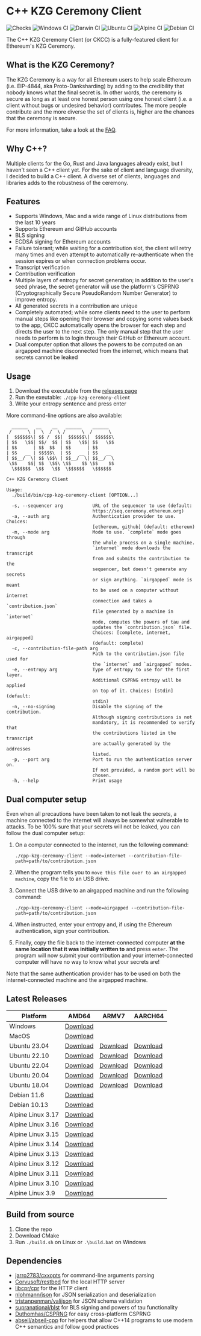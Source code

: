 # C++ KZG Ceremony Client

![Checks](https://github.com/PatriceVignola/cpp-kzg-ceremony-client/actions/workflows/checks.yml/badge.svg)
![Windows CI](https://github.com/PatriceVignola/cpp-kzg-ceremony-client/actions/workflows/windows-ci.yml/badge.svg)
![Darwin CI](https://github.com/PatriceVignola/cpp-kzg-ceremony-client/actions/workflows/darwin-ci.yml/badge.svg)
![Ubuntu CI](https://github.com/PatriceVignola/cpp-kzg-ceremony-client/actions/workflows/ubuntu-ci.yml/badge.svg)
![Alpine CI](https://github.com/PatriceVignola/cpp-kzg-ceremony-client/actions/workflows/alpine-ci.yml/badge.svg)
![Debian CI](https://github.com/PatriceVignola/cpp-kzg-ceremony-client/actions/workflows/debian-ci.yml/badge.svg)

The C++ KZG Ceremony Client (or CKCC) is a fully-featured client for Ethereum's KZG Ceremony.

## What is the KZG Ceremony?

The KZG Ceremony is a way for all Ethereum users to help scale Ethereum (i.e. EIP-4844, aka Proto-Danksharding) by adding to the credibility that nobody knows what the final secret is. In other words, the ceremony is secure as long as at least one honest person using one honest client (i.e. a client without bugs or undesired behavior) contributes. The more people contribute and the more diverse the set of clients is, higher are the chances that the ceremony is secure.

For more information, take a look at the [FAQ](https://github.com/ethereum/kzg-ceremony/blob/main/FAQ.md).

## Why C++?

Multiple clients for the Go, Rust and Java languages already exist, but I haven't seen a C++ client yet. For the sake of client and language diversity, I decided to build a C++ client. A diverse set of clients, languages and libraries adds to the robustness of the ceremony.

## Features

- Supports Windows, Mac and a wide range of Linux distributions from the last 10 years
- Supports Ethereum and GitHub accounts
- BLS signing
- ECDSA signing for Ethereum accounts
- Failure tolerant; while waiting for a contribution slot, the client will retry many times and even attempt to automatically re-authenticate when the session expires or when connection problems occur.
- Transcript verification
- Contribution verification
- Multiple layers of entropy for secret generation; in addition to the user's seed phrase, the secret generator will use the platform's CSPRNG (Cryptographically Secure PseudoRandom Number Generator) to improve entropy.
- All generated secrets in a contribution are unique
- Completely automated; while some clients need to the user to perform manual steps like opening their browser and copying some values back to the app, CKCC automatically opens the browser for each step and directs the user to the next step. The only manual step that the user needs to perform is to login through their GitHub or Ethereum account.
- Dual computer option that allows the powers to be computed on an airgapped machine disconnected from the internet, which means that secrets cannot be leaked

## Usage

1. Download the executable from the [releases page](https://github.com/PatriceVignola/cpp-kzg-ceremony-client/releases)
2. Run the exeutable: `./cpp-kzg-ceremony-client`
3. Write your entropy sentence and press enter

More command-line options are also available:

```
  ______   __    __   ______    ______
 /      \ |  \  /  \ /      \  /      \
|  $$$$$$\| $$ /  $$|  $$$$$$\|  $$$$$$\
| $$   \$$| $$/  $$ | $$   \$$| $$   \$$
| $$      | $$  $$  | $$      | $$
| $$   __ | $$$$$\  | $$   __ | $$   __
| $$__/  \| $$ \$$\ | $$__/  \| $$__/  \
 \$$    $$| $$  \$$\ \$$    $$ \$$    $$
  \$$$$$$  \$$   \$$  \$$$$$$   \$$$$$$

C++ KZG Ceremony Client

Usage:
  ./build/bin/cpp-kzg-ceremony-client [OPTION...]

  -s, --sequencer arg           URL of the sequencer to use (default: 
                                https://seq.ceremony.ethereum.org)
  -a, --auth arg                Authentication provider to use. Choices: 
                                [ethereum, github] (default: ethereum)
  -m, --mode arg                Mode to use. `complete` mode goes through 
                                the whole process on a single machine. 
                                `internet` mode downloads the transcript 
                                from and submits the contribution to the 
                                sequencer, but doesn't generate any secrets 
                                or sign anything. `airgapped` mode is meant 
                                to be used on a computer without internet 
                                connection and takes a `contribution.json` 
                                file generated by a machine in `internet` 
                                mode, computes the powers of tau and 
                                updates the `contribution.json` file. 
                                Choices: [complete, internet, airgapped] 
                                (default: complete)
  -c, --contribution-file-path arg
                                Path to the contribution.json file used for 
                                the `internet` and `airgapped` modes.
  -e, --entropy arg             Type of entropy to use for the first layer. 
                                Additional CSPRNG entropy will be applied 
                                on top of it. Choices: [stdin] (default: 
                                stdin)
  -n, --no-signing              Disable the signing of the contribution. 
                                Although signing contributions is not 
                                mandatory, it is recommended to verify that 
                                the contributions listed in the transcript 
                                are actually generated by the addresses 
                                listed.
  -p, --port arg                Port to run the authentication server on. 
                                If not provided, a random port will be 
                                chosen.
  -h, --help                    Print usage
```

## Dual computer setup

Even when all precautions have been taken to not leak the secrets, a machine connected to the internet will always be somewhat vulnerable to attacks. To be 100% sure that your secrets will not be leaked, you can follow the dual computer setup:

1. On a computer connected to the internet, run the following command:

    `./cpp-kzg-ceremony-client --mode=internet --contribution-file-path=path/to/contribution.json`

2. When the program tells you to `move this file over to an airgapped machine`, copy the file to an USB drive.

3. Connect the USB drive to an airgapped machine and run the following command:

    `./cpp-kzg-ceremony-client --mode=airgapped --contribution-file-path=path/to/contribution.json`

4. When instructed, enter your entropy and, if using the Ethereum authentication, sign your contribution.

5. Finally, copy the file back to the internet-connected computer **at the same location that it was initially written to** and press `enter`. The program will now submit your contribution and your internet-connected computer will have no way to know what your secrets are!

Note that the same authentication provider has to be used on both the internet-connected machine and the airgapped machine.

## Latest Releases

| Platform          | AMD64                                                                                                                                                     | ARMV7                                                                                                                                                   | AARCH64                                                                                                                                                   |
| ----------------- | --------------------------------------------------------------------------------------------------------------------------------------------------------- | ------------------------------------------------------------------------------------------------------------------------------------------------------- | --------------------------------------------------------------------------------------------------------------------------------------------------------- |
| Windows           | [Download](https://github.com/PatriceVignola/cpp-kzg-ceremony-client/releases/download/v1.5.0/cpp-kzg-ceremony-client-v1.5.0-windows-amd64.zip)           |                                                                                                                                                         |                                                                                                                                                           |
| MacOS             | [Download](https://github.com/PatriceVignola/cpp-kzg-ceremony-client/releases/download/v1.5.0/cpp-kzg-ceremony-client-v1.5.0-darwin-amd64.tar.gz)         |                                                                                                                                                         |                                                                                                                                                           |
| Ubuntu 23.04      | [Download](https://github.com/PatriceVignola/cpp-kzg-ceremony-client/releases/download/v1.5.0/cpp-kzg-ceremony-client-v1.5.0-ubuntu-23.04-amd64.tar.gz)   | [Download](https://github.com/PatriceVignola/cpp-kzg-ceremony-client/releases/download/v1.5.0/cpp-kzg-ceremony-client-v1.5.0-ubuntu-23.04-armv7.tar.gz) | [Download](https://github.com/PatriceVignola/cpp-kzg-ceremony-client/releases/download/v1.5.0/cpp-kzg-ceremony-client-v1.5.0-ubuntu-23.04-aarch64.tar.gz) |
| Ubuntu 22.10      | [Download](https://github.com/PatriceVignola/cpp-kzg-ceremony-client/releases/download/v1.5.0/cpp-kzg-ceremony-client-v1.5.0-ubuntu-22.10-amd64.tar.gz)   | [Download](https://github.com/PatriceVignola/cpp-kzg-ceremony-client/releases/download/v1.5.0/cpp-kzg-ceremony-client-v1.5.0-ubuntu-22.10-armv7.tar.gz) | [Download](https://github.com/PatriceVignola/cpp-kzg-ceremony-client/releases/download/v1.5.0/cpp-kzg-ceremony-client-v1.5.0-ubuntu-22.10-aarch64.tar.gz) |
| Ubuntu 22.04      | [Download](https://github.com/PatriceVignola/cpp-kzg-ceremony-client/releases/download/v1.5.0/cpp-kzg-ceremony-client-v1.5.0-ubuntu-22.04-amd64.tar.gz)   | [Download](https://github.com/PatriceVignola/cpp-kzg-ceremony-client/releases/download/v1.5.0/cpp-kzg-ceremony-client-v1.5.0-ubuntu-22.04-armv7.tar.gz) | [Download](https://github.com/PatriceVignola/cpp-kzg-ceremony-client/releases/download/v1.5.0/cpp-kzg-ceremony-client-v1.5.0-ubuntu-22.04-aarch64.tar.gz) |
| Ubuntu 20.04      | [Download](https://github.com/PatriceVignola/cpp-kzg-ceremony-client/releases/download/v1.5.0/cpp-kzg-ceremony-client-v1.5.0-ubuntu-20.04-amd64.tar.gz)   | [Download](https://github.com/PatriceVignola/cpp-kzg-ceremony-client/releases/download/v1.5.0/cpp-kzg-ceremony-client-v1.5.0-ubuntu-20.04-armv7.tar.gz) | [Download](https://github.com/PatriceVignola/cpp-kzg-ceremony-client/releases/download/v1.5.0/cpp-kzg-ceremony-client-v1.5.0-ubuntu-20.04-aarch64.tar.gz) |
| Ubuntu 18.04      | [Download](https://github.com/PatriceVignola/cpp-kzg-ceremony-client/releases/download/v1.5.0/cpp-kzg-ceremony-client-v1.5.0-ubuntu-18.04-amd64.tar.gz)   | [Download](https://github.com/PatriceVignola/cpp-kzg-ceremony-client/releases/download/v1.5.0/cpp-kzg-ceremony-client-v1.5.0-ubuntu-18.04-armv7.tar.gz) | [Download](https://github.com/PatriceVignola/cpp-kzg-ceremony-client/releases/download/v1.5.0/cpp-kzg-ceremony-client-v1.5.0-ubuntu-18.04-aarch64.tar.gz) |
| Debian 11.6       | [Download](https://github.com/PatriceVignola/cpp-kzg-ceremony-client/releases/download/v1.5.0/cpp-kzg-ceremony-client-v1.5.0-debian-11.6-amd64.tar.gz)    |                                                                                                                                                         |                                                                                                                                                           |
| Debian 10.13      | [Download](https://github.com/PatriceVignola/cpp-kzg-ceremony-client/releases/download/v1.5.0/cpp-kzg-ceremony-client-v1.5.0-debian-10.13-amd64.tar.gz)   |                                                                                                                                                         |                                                                                                                                                           |
| Alpine Linux 3.17 | [Download](https://github.com/PatriceVignola/cpp-kzg-ceremony-client/releases/download/v1.5.0/cpp-kzg-ceremony-client-v1.5.0-alpine-3.17.1-amd64.tar.gz)  |                                                                                                                                                         |                                                                                                                                                           |
| Alpine Linux 3.16 | [Download](https://github.com/PatriceVignola/cpp-kzg-ceremony-client/releases/download/v1.5.0/cpp-kzg-ceremony-client-v1.5.0-alpine-3.16.3-amd64.tar.gz)  |                                                                                                                                                         |                                                                                                                                                           |
| Alpine Linux 3.15 | [Download](https://github.com/PatriceVignola/cpp-kzg-ceremony-client/releases/download/v1.5.0/cpp-kzg-ceremony-client-v1.5.0-alpine-3.15.6-amd64.tar.gz)  |                                                                                                                                                         |                                                                                                                                                           |
| Alpine Linux 3.14 | [Download](https://github.com/PatriceVignola/cpp-kzg-ceremony-client/releases/download/v1.5.0/cpp-kzg-ceremony-client-v1.5.0-alpine-3.14.8-amd64.tar.gz)  |                                                                                                                                                         |                                                                                                                                                           |
| Alpine Linux 3.13 | [Download](https://github.com/PatriceVignola/cpp-kzg-ceremony-client/releases/download/v1.5.0/cpp-kzg-ceremony-client-v1.5.0-alpine-3.13.12-amd64.tar.gz) |                                                                                                                                                         |                                                                                                                                                           |
| Alpine Linux 3.12 | [Download](https://github.com/PatriceVignola/cpp-kzg-ceremony-client/releases/download/v1.5.0/cpp-kzg-ceremony-client-v1.5.0-alpine-3.12.10-amd64.tar.gz) |                                                                                                                                                         |                                                                                                                                                           |
| Alpine Linux 3.11 | [Download](https://github.com/PatriceVignola/cpp-kzg-ceremony-client/releases/download/v1.5.0/cpp-kzg-ceremony-client-v1.5.0-alpine-3.11.13-amd64.tar.gz) |                                                                                                                                                         |                                                                                                                                                           |
| Alpine Linux 3.10 | [Download](https://github.com/PatriceVignola/cpp-kzg-ceremony-client/releases/download/v1.5.0/cpp-kzg-ceremony-client-v1.5.0-alpine-3.10.9-amd64.tar.gz)  |                                                                                                                                                         |                                                                                                                                                           |
| Alpine Linux 3.9  | [Download](https://github.com/PatriceVignola/cpp-kzg-ceremony-client/releases/download/v1.5.0/cpp-kzg-ceremony-client-v1.5.0-alpine-3.9.6-amd64.tar.gz)   |                                                                                                                                                         |                                                                                                                                                           |

## Build from source

1. Clone the repo
2. Download CMake
3. Run `./build.sh` on Linux or `.\build.bat` on Windows

## Dependencies

- [jarro2783/cxxopts](https://github.com/jarro2783/cxxopts) for command-line arguments parsing
- [Corvusoft/restbed](https://github.com/Corvusoft/restbed) for the local HTTP server
- [libcpr/cpr](https://github.com/libcpr/cpr) for the HTTP client
- [nlohmann/json](https://github.com/nlohmann/json) for JSON serialization and deserialization
- [tristanpenman/valijson](https://github.com/tristanpenman/valijson) for JSON schema validation
- [supranational/blst](https://github.com/supranational/blst) for BLS signing and powers of tau functionality
- [Duthomhas/CSPRNG](https://github.com/Duthomhas/CSPRNG) for easy cross-platform CSPRNG
- [abseil/abseil-cpp](https://github.com/abseil/abseil-cpp) for helpers that allow C++14 programs to use modern C++ semantics and follow good practices
